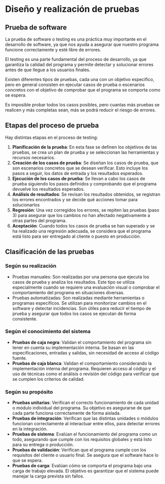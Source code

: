 # Diseño y realización de pruebas

## Prueba de software

La prueba de software o testing es una práctica muy importante en el desarrollo de software, ya que nos ayuda a asegurar que nuestro programa funcione correctamente y esté libre de errores.

El testing es una parte fundamental del proceso de desarrollo, ya que garantiza la calidad del programa y permite detectar y solucionar errores antes de que llegue a los usuarios finales.

Existen diferentes tipos de pruebas, cada una con un objetivo específico, pero en general consisten en ejecutar casos de prueba o escenarios concretos con el objetivo de comprobar que el programa se comporta como se espera.

Es imposible probar todos los casos posibles, pero cuantas más pruebas se realicen y más completas sean, más se podrá reducir el riesgo de errores.

## Etapas del proceso de prueba

Hay distintas etapas en el proceso de testing:

1. **Planificación de la prueba**: En esta fase se definen los objetivos de las pruebas, se crea un plan de prueba y se seleccionan las herramientas y recursos necesarios.
2. **Creación de los casos de prueba**: Se diseñan los casos de prueba, que son escenarios concretos que se desean verificar. Esto incluye los pasos a seguir, los datos de entrada y los resultados esperados.
3. **Ejecución de los casos de prueba**: Se llevan a cabo los casos de prueba siguiendo los pasos definidos y comprobando que el programa devuelve los resultados esperados.
4. **Análisis de resultados**: Se revisan los resultados obtenidos, se registran los errores encontrados y se decide qué acciones tomar para solucionarlos
5. **Regresión**: Una vez corregidos los errores, se repiten las pruebas (paso 3) para asegurar que los cambios no han afectado negativamente a otras partes del programa.
6. **Aceptación**: Cuando todos los casos de prueba se han superado y se ha realizado una regresión adecuada, se considera que el programa está listo para ser entregado al cliente o puesto en producción.

## Clasificación de las pruebas

### Según su realización

- Pruebas manuales: Son realizadas por una persona que ejecuta los casos de prueba y analiza los resultados. Este tipo se utiliza especialmente cuando se requiere una evaluación visual o comprobar el comportamiento del programa en situaciones diversas.
- Pruebas automatizadas: Son realizadas mediante herramientas o programas específicos. Se utilizan para monitorizar cambios en el software y detectar incidencias. Son útiles para reducir el tiempo de prueba y asegurar que todos los casos se ejecutan de forma consistente.

### Según el conocimiento del sistema

- **Pruebas de caja negra**: Validan el comportamiento del programa sin tener en cuenta su implementación interna. Se basan en las especificaciones, entradas y salidas, sin necesidad de acceso al código fuente.
- **Pruebas de caja blanca**: Validan el comportamiento considerando la implementación interna del programa. Requieren acceso al código y el uso de técnicas como el análisis o revisión del código para verificar que se cumplen los criterios de calidad.

### Según su propósito

- **Pruebas unitarias**: Verifican el correcto funcionamiento de cada unidad o módulo individual del programa. Su objetivo es asegurarse de que cada parte funciona correctamente de forma aislada.
- **Pruebas de integración**: Verifican que las distintas unidades o módulos funcionan correctamente al interactuar entre ellos, para detectar errores en la integración.
- **Pruebas de sistema**: Evalúan el funcionamiento del programa como un todo, asegurando que cumple con los requisitos globales y está listo para su entrega o producción.
- **Pruebas de validación**: Verifican que el programa cumple con los requisitos del cliente o usuario final. Se asegura que el software hace lo que se espera.
- **Pruebas de carga**: Evalúan cómo se comporta el programa bajo una carga de trabajo elevada. El objetivo es garantizar que el sistema puede manejar la carga prevista sin fallos.
